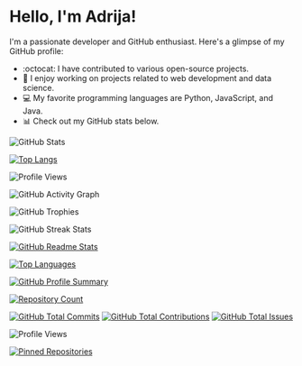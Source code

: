 # Hello, I'm Adrija! 

I'm a passionate developer and GitHub enthusiast. Here's a glimpse of my GitHub profile:

- :octocat: I have contributed to various open-source projects.
- :rocket: I enjoy working on projects related to web development and data science.
- :computer: My favorite programming languages are Python, JavaScript, and Java.
- :bar_chart: Check out my GitHub stats below.

![GitHub Stats]( https://github-readme-stats.vercel.app/api?username=Adrija-G&show_icons=true&count_private=true )

[![Top Langs]( https://github-readme-stats.vercel.app/api/top-langs/?username=Adrija-G) ]( https://github.com/Adrija-G )

![Profile Views](https://komarev.com/ghpvc/?username=Adrija-G)

![GitHub Activity Graph](https://activity-graph.herokuapp.com/graph?username=Adrija-G)

![GitHub Trophies](https://github-profile-trophy.vercel.app/?username=Adrija-G)

![GitHub Streak Stats](https://github-readme-streak-stats.herokuapp.com/?user=Adrija-G)

[![GitHub Readme Stats](https://github-readme-stats.vercel.app/api?username=Adrija-G&show_icons=true&theme=dark)](https://github.com/Adrija-G)

[![Top Languages](https://github-readme-stats.vercel.app/api/top-langs/?username=Adrija-G&layout=compact)](https://github.com/Adrija-G)

[![GitHub Profile Summary](https://profile-summary-for-github.com/user/Adrija-G)](https://github.com/Adrija-G)

[![Repository Count](https://img.shields.io/badge/Repositories-XX-brightgreen)](https://github.com/Adrija-G?tab=repositories)

[![GitHub Total Commits](https://badgen.net/github/commits/Adrija-G)](https://github.com/Adrija-G)
[![GitHub Total Contributions](https://badgen.net/github/last-commit/Adrija-G)](https://github.com/Adrija-G)
[![GitHub Total Issues](https://badgen.net/github/open-issues/Adrija-G)](https://github.com/Adrija-G)

![Profile Views](https://komarev.com/ghpvc/?username=Adrija-G)

[![Pinned Repositories](https://github-readme-stats.vercel.app/api/pin/?username=Adrija-G&repo=Computer-Network-Algorithms-in-Python)](https://github.com/Adrija-G)


